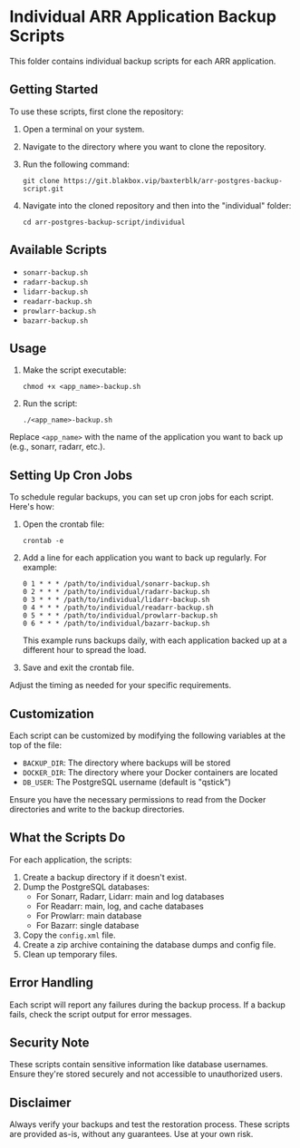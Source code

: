 # Individual ARR Application Backup Scripts

This folder contains individual backup scripts for each ARR application.

## Getting Started

To use these scripts, first clone the repository:

1. Open a terminal on your system.
2. Navigate to the directory where you want to clone the repository.
3. Run the following command:

   ```
   git clone https://git.blakbox.vip/baxterblk/arr-postgres-backup-script.git
   ```

4. Navigate into the cloned repository and then into the "individual" folder:

   ```
   cd arr-postgres-backup-script/individual
   ```

## Available Scripts

- `sonarr-backup.sh`
- `radarr-backup.sh`
- `lidarr-backup.sh`
- `readarr-backup.sh`
- `prowlarr-backup.sh`
- `bazarr-backup.sh`

## Usage

1. Make the script executable:
   ```
   chmod +x <app_name>-backup.sh
   ```
2. Run the script:
   ```
   ./<app_name>-backup.sh
   ```

Replace `<app_name>` with the name of the application you want to back up (e.g., sonarr, radarr, etc.).

## Setting Up Cron Jobs

To schedule regular backups, you can set up cron jobs for each script. Here's how:

1. Open the crontab file:
   ```
   crontab -e
   ```

2. Add a line for each application you want to back up regularly. For example:
   ```
   0 1 * * * /path/to/individual/sonarr-backup.sh
   0 2 * * * /path/to/individual/radarr-backup.sh
   0 3 * * * /path/to/individual/lidarr-backup.sh
   0 4 * * * /path/to/individual/readarr-backup.sh
   0 5 * * * /path/to/individual/prowlarr-backup.sh
   0 6 * * * /path/to/individual/bazarr-backup.sh
   ```

   This example runs backups daily, with each application backed up at a different hour to spread the load.

3. Save and exit the crontab file.

Adjust the timing as needed for your specific requirements.

## Customization

Each script can be customized by modifying the following variables at the top of the file:
- `BACKUP_DIR`: The directory where backups will be stored
- `DOCKER_DIR`: The directory where your Docker containers are located
- `DB_USER`: The PostgreSQL username (default is "qstick")

Ensure you have the necessary permissions to read from the Docker directories and write to the backup directories.

## What the Scripts Do

For each application, the scripts:
1. Create a backup directory if it doesn't exist.
2. Dump the PostgreSQL databases:
   - For Sonarr, Radarr, Lidarr: main and log databases
   - For Readarr: main, log, and cache databases
   - For Prowlarr: main database
   - For Bazarr: single database
3. Copy the `config.xml` file.
4. Create a zip archive containing the database dumps and config file.
5. Clean up temporary files.

## Error Handling

Each script will report any failures during the backup process. If a backup fails, check the script output for error messages.

## Security Note

These scripts contain sensitive information like database usernames. Ensure they're stored securely and not accessible to unauthorized users.

## Disclaimer

Always verify your backups and test the restoration process. These scripts are provided as-is, without any guarantees. Use at your own risk.